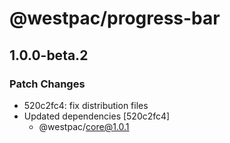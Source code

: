 # @westpac/progress-bar

## 1.0.0-beta.2
### Patch Changes

- 520c2fc4: fix distribution files
- Updated dependencies [520c2fc4]
  - @westpac/core@1.0.1
